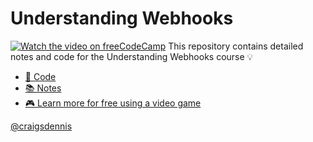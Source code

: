 

# Understanding Webhooks

[![Watch the video on freeCodeCamp](https://img.youtube.com/vi/41NOoEz3Tzc/maxresdefault.jpg)](https://youtu.be/41NOoEz3Tzc)
This repository contains detailed notes and code for the Understanding Webhooks course 💡

* [🚀 Code](./code)
* [📚 Notes](notes.md)
* [🎮 Learn more for free using a video game](https://twilio.com/quest?utm_source=gh-link&utm_medium=referral&utm_campaign=webhooks-course)


[@craigsdennis](https://twitter.com/craigsdennis)
